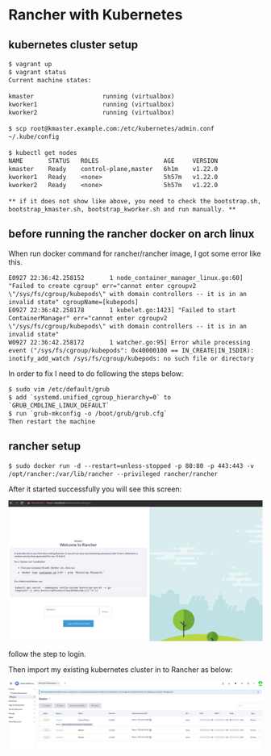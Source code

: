 # Rancher with Kubernetes


## kubernetes cluster setup
```
$ vagrant up
$ vagrant status
Current machine states:

kmaster                   running (virtualbox)
kworker1                  running (virtualbox)
kworker2                  running (virtualbox)

$ scp root@kmaster.example.com:/etc/kubernetes/admin.conf ~/.kube/config

$ kubectl get nodes   
NAME       STATUS   ROLES                  AGE     VERSION
kmaster    Ready    control-plane,master   6h1m    v1.22.0
kworker1   Ready    <none>                 5h57m   v1.22.0
kworker2   Ready    <none>                 5h57m   v1.22.0

** if it does not show like above, you need to check the bootstrap.sh, bootstrap_kmaster.sh, bootstrap_kworker.sh and run manually. **

```

## before running the rancher docker on arch linux
When run docker command for rancher/rancher image, I got some error like this.
```
E0927 22:36:42.258152       1 node_container_manager_linux.go:60] "Failed to create cgroup" err="cannot enter cgroupv2 \"/sys/fs/cgroup/kubepods\" with domain controllers -- it is in an invalid state" cgroupName=[kubepods]
E0927 22:36:42.258178       1 kubelet.go:1423] "Failed to start ContainerManager" err="cannot enter cgroupv2 \"/sys/fs/cgroup/kubepods\" with domain controllers -- it is in an invalid state"
W0927 22:36:42.258172       1 watcher.go:95] Error while processing event ("/sys/fs/cgroup/kubepods": 0x40000100 == IN_CREATE|IN_ISDIR): inotify_add_watch /sys/fs/cgroup/kubepods: no such file or directory

```
In order to fix I need to do following the steps below:

```
$ sudo vim /etc/default/grub
$ add `systemd.unified_cgroup_hierarchy=0` to `GRUB_CMDLINE_LINUX_DEFAULT`
$ run `grub-mkconfig -o /boot/grub/grub.cfg`
Then restart the machine
```

## rancher setup
```
$ sudo docker run -d --restart=unless-stopped -p 80:80 -p 443:443 -v /opt/rancher:/var/lib/rancher --privileged rancher/rancher

```
After it started successfully you will see this screen:

![](./rancher-startup-page.png)

follow the step to login.

Then import my existing kubernetes cluster in to Rancher as below:

![](./my-local-k8s-in-rancher.png)